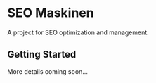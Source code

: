 # SEO Maskinen

A project for SEO optimization and management.

## Getting Started

More details coming soon...
